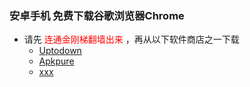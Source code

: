 ### 安卓手机 免费下载谷歌浏览器Chrome
- 请先<font color="Red"> 连通金刚梯翻墙出来 </font>，再从以下软件商店之一下载
  - [Uptodown](https://chrome.cn.uptodown.com/android/download#)
  - [Apkpure](https://m.apkpure.com/google-chrome-fast-secure/com.android.chrome/download?from=details)
  - [xxx]()
